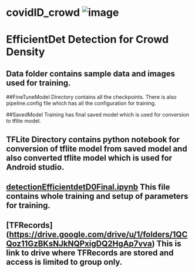 # covidID_crowd  ![image](https://user-images.githubusercontent.com/11790686/84209024-e9432080-aa69-11ea-966d-fd39f88394f8.png)

# EfficientDet Detection for Crowd Density

## Data folder contains sample data and images used for training.

##FineTuneModel Directory contains all the checkpoints. There is also pipeline.config file which has all the configuration for training.

##SavedModel Training has final saved model which is used for conversion to tflite model.

## TFLite Directory contains python notebook for conversion of tflite model from saved model and also converted tflite model which is used for Android studio.

## [detectionEfficientdetD0Final.ipynb](https://github.com/grewe/covidID_crowd/blob/master/CrowdDetectionMeasurement/detectionEfficientnetD0Final.ipynb) This file contains whole training and setup of parameters for training.

## [TFRecords] (https://drive.google.com/drive/u/1/folders/1QCQoz11GzBKsNJkNQPxigDQ2HgAp7vva) This is link to drive where TFRecords  are stored and access is limited to group only.
